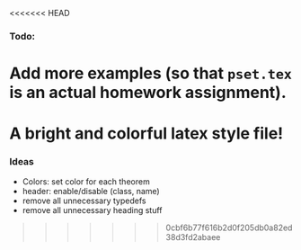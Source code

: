 <<<<<<< HEAD
### Todo:
Add more examples (so that `pset.tex` is an actual homework assignment).
=======
# A bright and colorful latex style file!

### Ideas
- Colors: set color for each theorem
- header: enable/disable (class, name)
- remove all unnecessary typedefs
- remove all unnecessary heading stuff
>>>>>>> 0cbf6b77f616b2d0f205db0a82ed38d3fd2abaee

